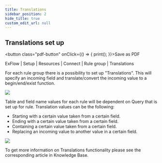 ```yaml
---
title: Translations
sidebar_position: 2
hide_title: true
custom_edit_url: null
---
```

## Translations set up
<button class="pdf-button" onClick={() => { print(); }}>Save as PDF</button>

ExFlow \| Setup \| Resources \| Connect \| Rule group \| Translations

For each rule group there is a possibility to set up "Translations". This will specify an incoming field and translate/convert the incoming value to a begin/end/exist function.

![](@site/static/img/media/image76.png)

Table and field name values for each rule will be dependent on Query that is set up for rule.
Translation values can be the following:
- Starting with a certain value taken from a certain field.
- Ending with a certain value taken from a certain field.
- Containing a certain value taken from a certain field.
- Replacing an incoming value to another value in a certain field.

![](@site/static/img/media/image77.png)

To get more information on Translations functionality please see the corresponding article in Knowledge Base.
